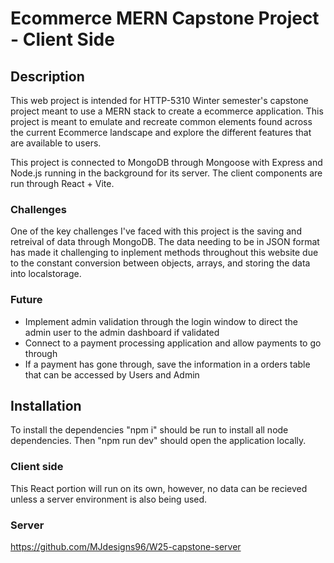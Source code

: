 # Ecommerce MERN Capstone Project - Client Side

## Description
This web project is intended for HTTP-5310 Winter semester's capstone project meant to use a MERN stack to create a ecommerce application.
This project is meant to emulate and recreate common elements found across the current Ecommerce landscape and explore the different features that are available to users.

This project is connected to MongoDB through Mongoose with Express and Node.js running in the background for its server.
The client components are run through React + Vite.

### Challenges
One of the key challenges I've faced with this project is the saving and retreival of data through MongoDB. The data needing to be in JSON format has made it challenging to inplement methods throughout this website due to the constant conversion between objects, arrays, and storing the data into localstorage.

### Future
- Implement admin validation through the login window to direct the admin user to the admin dashboard if validated
- Connect to a payment processing application and allow payments to go through
- If a payment has gone through, save the information in a orders table that can be accessed by Users and Admin

## Installation
To install the dependencies "npm i" should be run to install all node dependencies.
Then "npm run dev" should open the application locally.

### Client side
This React portion will run on its own, however, no data can be recieved unless a server environment is also being used.

### Server
https://github.com/MJdesigns96/W25-capstone-server
